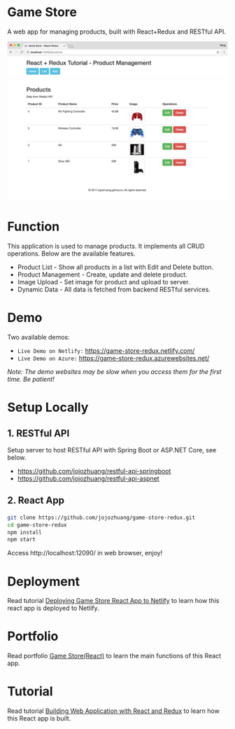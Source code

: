 # Game Store
A web app for managing products, built with React+Redux and RESTful API.

<kbd>![image](/public/assets/productlistafteredit.png)</kbd>

# Function
This application is used to manage products. It implements all CRUD operations. Below are the available features.
* Product List - Show all products in a list with Edit and Delete button.
* Product Management - Create, update and delete product.
* Image Upload - Set image for product and upload to server.
* Dynamic Data - All data is fetched from backend RESTful services.

# Demo
Two available demos:
* `Live Demo on Netlify:` <a href="https://game-store-redux.netlify.com/" target="\_blank">https://game-store-redux.netlify.com/</a>
* `Live Demo on Azure:` <a href="https://game-store-redux.azurewebsites.net/" target="\_blank">https://game-store-redux.azurewebsites.net/</a>

*Note: The demo websites may be slow when you access them for the first time. Be patient!*

# Setup Locally
## 1. RESTful API
Setup server to host RESTful API with Spring Boot or ASP.NET Core, see below.
* https://github.com/jojozhuang/restful-api-springboot
* https://github.com/jojozhuang/restful-api-aspnet

## 2. React App
```bash
git clone https://github.com/jojozhuang/game-store-redux.git
cd game-store-redux
npm install
npm start
```
Access http://localhost:12090/ in web browser, enjoy!

# Deployment
Read tutorial [Deploying Game Store React App to Netlify](https://jojozhuang.github.io/tutorial/deploying-game-store-react-app-to-netlify) to learn how this react app is deployed to Netlify.

# Portfolio
Read portfolio [Game Store(React)](https://jojozhuang.github.io/project/game-store-react) to learn the main functions of this React app.

# Tutorial
Read tutorial [Building Web Application with React and Redux](https://jojozhuang.github.io/tutorial/building-web-application-with-react-and-redux) to learn how this React app is built.

